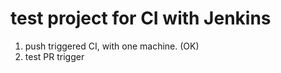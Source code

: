 # test project for CI with Jenkins

1. push triggered CI, with one machine. (OK)
2. test PR trigger


